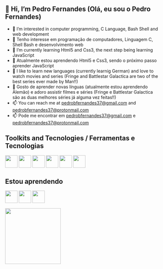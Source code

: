 ## 👋 Hi, I’m Pedro Fernandes (Olá, eu sou o Pedro Fernandes)
- 👀 I’m interested in computer programming, C Language, Bash Shell and web development
- 👀 Tenho interesse em programação de computadores, Linguagem C, Shell Bash e desenvolvimento web
- 🌱 I’m currently learning Html5 and Css3, the next step being learning JavaScript
- 🌱 Atualmente estou aprendendo Html5 e Css3, sendo o próximo passo aprender JavaScript
- 💞️ I like to learn new languages (currently learnig German) and love to watch movies and series (Fringe and Battlestar Galactica are two of the best series ever made by Man!!)
- 💞️ Gosto de aprender novas línguas (atualmente estou aprendendo Alemão) e adoro assistir filmes e séries (Fringe e Battlestar Galactica são as duas melhores séries já alguma vez feitas!!)
- 📫 You can reach me at pedrobfernandes37@gmail.com and pedrobfernandes37@protonmail.com
- 📫 Pode me encontrar em pedrobfernandes37@gmail.com e pedrobfernandes37@protonmail.com

## Toolkits and Tecnologies / Ferramentas e Tecnologias

<img loading="lazy" src="https://cdn.jsdelivr.net/gh/devicons/devicon@latest/icons/c/c-original.svg" width="40" height="40"/> <img loading="lazy" src="https://cdn.jsdelivr.net/gh/devicons/devicon@latest/icons/bash/bash-original.svg" width="40" height="40"/> <img loading="lazy" src="https://cdn.jsdelivr.net/gh/devicons/devicon@latest/icons/linux/linux-original.svg" width="40" height="40"/> <img loading="lazy" src="https://cdn.jsdelivr.net/gh/devicons/devicon@latest/icons/git/git-original.svg" width="40" height="40"/> <img loading="lazy" src="https://cdn.jsdelivr.net/gh/devicons/devicon@latest/icons/mysql/mysql-original.svg" width="40" height="40"/> <img loading="lazy" src="https://cdn.jsdelivr.net/gh/devicons/devicon@latest/icons/sqlite/sqlite-original-wordmark.svg" width="40" height="40"/> 

## Estou aprendendo

<img loading="lazy" src="https://cdn.jsdelivr.net/gh/devicons/devicon@latest/icons/html5/html5-original.svg" width="40" height="40"/>  <img loading="lazy" src="https://cdn.jsdelivr.net/gh/devicons/devicon@latest/icons/css3/css3-original.svg" width="40" height="40"/>  <img loading="lazy" src="https://cdn.jsdelivr.net/gh/devicons/devicon@latest/icons/javascript/javascript-original.svg" width="40" height="40"/>

<div>
<a href="https://github.com/pedrobfernandes">
<img loading="lazy" height="180em" src="https://github-readme-stats.vercel.app/api/top-langs/?username=pedrobfernandes&layout=compact&langs_count=7&theme=dracula"/>
</div>


<!---
pedrobfernandes/pedrobfernandes is a ✨ special ✨ repository because its `README.md` (this file) appears on your GitHub profile.
You can click the Preview link to take a look at your changes.
--->
